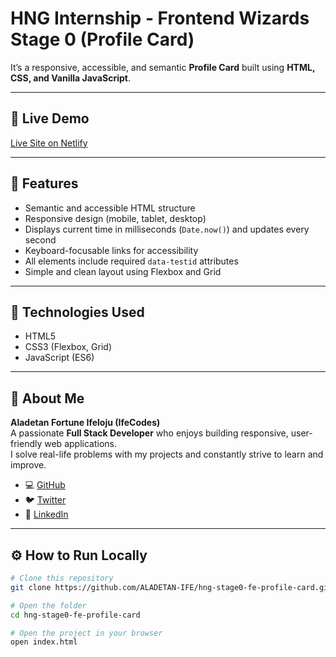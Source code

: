 # HNG Internship - Frontend Wizards Stage 0 (Profile Card)

<!-- This is my submission for the **HNG Internship Stage 0 (Frontend Wizards)** task.   -->
It’s a responsive, accessible, and semantic **Profile Card** built using **HTML, CSS, and Vanilla JavaScript**.

---

## 🚀 Live Demo
[Live Site on Netlify](https://your-live-link.netlify.app)

---

## 🧩 Features
- Semantic and accessible HTML structure  
- Responsive design (mobile, tablet, desktop)  
- Displays current time in milliseconds (`Date.now()`) and updates every second
- Keyboard-focusable links for accessibility  
- All elements include required `data-testid` attributes  
- Simple and clean layout using Flexbox and Grid

---

## 🧠 Technologies Used
- HTML5  
- CSS3 (Flexbox, Grid)  
- JavaScript (ES6)

---

## 👤 About Me
**Aladetan Fortune Ifeloju (IfeCodes)**  
A passionate **Full Stack Developer** who enjoys building responsive, user-friendly web applications.  
I solve real-life problems with my projects and constantly strive to learn and improve.  

- 💻 [GitHub](https://github.com/ALADETAN-IFE)  
- 🐦 [Twitter](https://x.com/ifeCodes_)  
- 💼 [LinkedIn](https://www.linkedin.com/in/fortune-ife-aladetan-458ab136a?utm_source=share&utm_campaign=share_via&utm_content=profile&utm_medium=android_app)

---

## ⚙️ How to Run Locally
```bash
# Clone this repository
git clone https://github.com/ALADETAN-IFE/hng-stage0-fe-profile-card.git

# Open the folder
cd hng-stage0-fe-profile-card

# Open the project in your browser
open index.html
